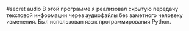 #secret audio
В этой программе я реализовал скрытую передачу текстовой информации через аудиофайлы без заметного человеку изменения. Был использован язык программирования Python.
